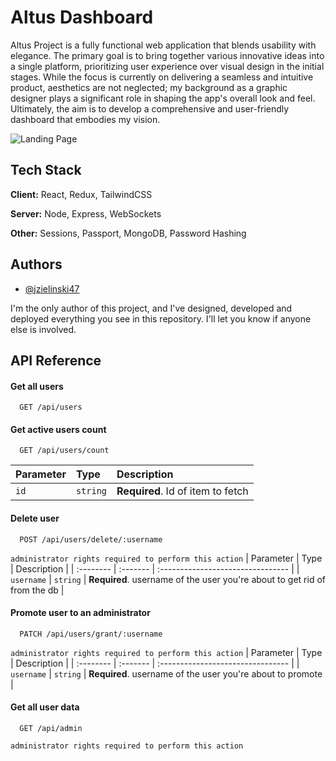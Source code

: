 # Altus Dashboard
Altus Project is a fully functional web application that blends usability with elegance. The primary goal is to bring together various innovative ideas into a single platform, prioritizing user experience over visual design in the initial stages. While the focus is currently on delivering a seamless and intuitive product, aesthetics are not neglected; my background as a graphic designer plays a significant role in shaping the app's overall look and feel. Ultimately, the aim is to develop a comprehensive and user-friendly dashboard that embodies my vision.


![Landing Page](https://github.com/user-attachments/assets/cadb4eeb-84ed-4aad-a66f-49c0e6714b9f)


## Tech Stack

**Client:** React, Redux, TailwindCSS

**Server:** Node, Express, WebSockets

**Other:** Sessions, Passport, MongoDB, Password Hashing


## Authors

- [@jzielinski47](https://www.github.com/jzielinski47) 

I'm the only author of this project, and I've designed, developed and deployed everything you see in this repository. I'll let you know if anyone else is involved. 

## API Reference

#### Get all users

```http
  GET /api/users
```

#### Get active users count

```http
  GET /api/users/count
```

| Parameter | Type     | Description                       |
| :-------- | :------- | :-------------------------------- |
| `id`      | `string` | **Required**. Id of item to fetch |

#### Delete user

```http
  POST /api/users/delete/:username
```
`administrator rights required to perform this action`
| Parameter | Type     | Description                       |
| :-------- | :------- | :-------------------------------- |
| `username`      | `string` | **Required**. username of the user you're about to get rid of from the db |

#### Promote user to an administrator

```http
  PATCH /api/users/grant/:username
```
`administrator rights required to perform this action`
| Parameter | Type     | Description                       |
| :-------- | :------- | :-------------------------------- |
| `username`      | `string` | **Required**. username of the user you're about to promote |


#### Get all user data

```http
  GET /api/admin
```
`administrator rights required to perform this action`


